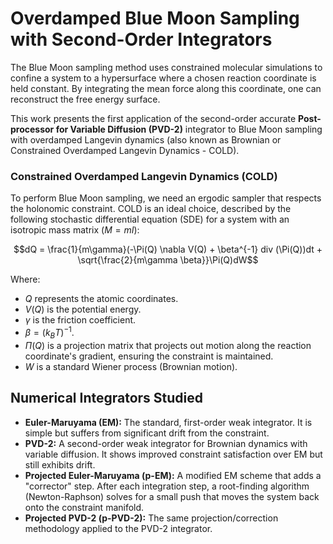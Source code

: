# Overdamped Blue Moon Sampling with Second-Order Integrators

The Blue Moon sampling method uses constrained molecular simulations to confine a system to a hypersurface where a chosen reaction coordinate is held constant. By integrating the mean force along this coordinate, one can reconstruct the free energy surface.

This work presents the first application of the second-order accurate **Post-processor for Variable Diffusion (PVD-2)** integrator to Blue Moon sampling with overdamped Langevin dynamics (also known as Brownian or Constrained Overdamped Langevin Dynamics - COLD).

### Constrained Overdamped Langevin Dynamics (COLD)
To perform Blue Moon sampling, we need an ergodic sampler that respects the holonomic constraint. COLD is an ideal choice, described by the following stochastic differential equation (SDE) for a system with an isotropic mass matrix ($M=mI$):

$$dQ = \frac{1}{m\gamma}(-\Pi(Q) \nabla V(Q) + \beta^{-1} div (\Pi(Q))dt + \sqrt{\frac{2}{m\gamma \beta}}\Pi(Q)dW$$

Where:
-   $Q$ represents the atomic coordinates.
-   $V(Q)$ is the potential energy.
-   $\gamma$ is the friction coefficient.
-   $\beta = (k_B T)^{-1}$.
-   $\Pi(Q)$ is a projection matrix that projects out motion along the reaction coordinate's gradient, ensuring the constraint is maintained.
-   $W$ is a standard Wiener process (Brownian motion).

## Numerical Integrators Studied

* **Euler-Maruyama (EM):** The standard, first-order weak integrator. It is simple but suffers from significant drift from the constraint.
* **PVD-2:** A second-order weak integrator for Brownian dynamics with variable diffusion. It shows improved constraint satisfaction over EM but still exhibits drift.
* **Projected Euler-Maruyama (p-EM):** A modified EM scheme that adds a "corrector" step. After each integration step, a root-finding algorithm (Newton-Raphson) solves for a small push that moves the system back onto the constraint manifold.
* **Projected PVD-2 (p-PVD-2):** The same projection/correction methodology applied to the PVD-2 integrator.
